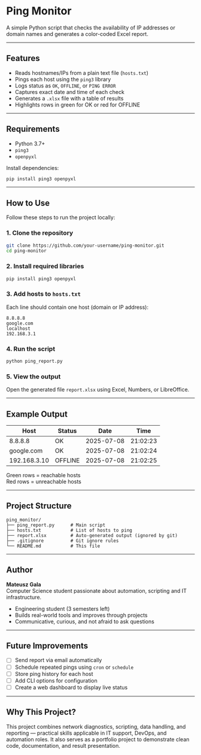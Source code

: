 # Ping Monitor

A simple Python script that checks the availability of IP addresses or domain names and generates a color-coded Excel report.

---

## Features

- Reads hostnames/IPs from a plain text file (`hosts.txt`)
- Pings each host using the `ping3` library
- Logs status as `OK`, `OFFLINE`, or `PING ERROR`
- Captures exact date and time of each check
- Generates a `.xlsx` file with a table of results
- Highlights rows in green for OK or red for OFFLINE

---

## Requirements

- Python 3.7+
- `ping3`
- `openpyxl`

Install dependencies:

```bash
pip install ping3 openpyxl
```

---

## How to Use

Follow these steps to run the project locally:

### 1. Clone the repository

```bash
git clone https://github.com/your-username/ping-monitor.git
cd ping-monitor
```

### 2. Install required libraries

```bash
pip install ping3 openpyxl
```

### 3. Add hosts to `hosts.txt`

Each line should contain one host (domain or IP address):

```
8.8.8.8
google.com
localhost
192.168.3.1
```

### 4. Run the script

```bash
python ping_report.py
```

### 5. View the output

Open the generated file `report.xlsx` using Excel, Numbers, or LibreOffice.

---

## Example Output

| Host         | Status   | Date       | Time     |
|--------------|----------|------------|----------|
| 8.8.8.8      | OK       | 2025-07-08 | 21:02:23 |
| google.com   | OK       | 2025-07-08 | 21:02:24 |
| 192.168.3.10 | OFFLINE  | 2025-07-08 | 21:02:25 |

 Green rows = reachable hosts  
 Red rows = unreachable hosts


---

## Project Structure

```
ping_monitor/
├── ping_report.py      # Main script
├── hosts.txt           # List of hosts to ping
├── report.xlsx         # Auto-generated output (ignored by git)
├── .gitignore          # Git ignore rules
└── README.md           # This file
```

---

## Author

**Mateusz Gala**  
Computer Science student passionate about automation, scripting and IT infrastructure.

- Engineering student (3 semesters left)  
- Builds real-world tools and improves through projects  
- Communicative, curious, and not afraid to ask questions

---

## Future Improvements

- [ ] Send report via email automatically
- [ ] Schedule repeated pings using `cron` or `schedule`
- [ ] Store ping history for each host
- [ ] Add CLI options for configuration
- [ ] Create a web dashboard to display live status

---

## Why This Project?

This project combines network diagnostics, scripting, data handling, and reporting — practical skills applicable in IT support, DevOps, and automation roles. It also serves as a portfolio project to demonstrate clean code, documentation, and result presentation.
